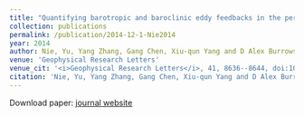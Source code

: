 ```yaml
---
title: "Quantifying barotropic and baroclinic eddy feedbacks in the persistence of the Southern Annular Mode"
collection: publications
permalink: /publication/2014-12-1-Nie2014
year: 2014
author: Nie, Yu, Yang Zhang, Gang Chen, Xiu-qun Yang and D Alex Burrows
venue: 'Geophysical Research Letters'
venue_cit: '<i>Geophysical Research Letters</i>, 41, 8636--8644, doi:10.1002/2014GL062210.'
citation: 'Nie, Yu, Yang Zhang, Gang Chen, Xiu-qun Yang and D Alex Burrows, 2014: Quantifying barotropic and baroclinic eddy feedbacks in the persistence of the Southern Annular Mode, <i>Geophysical Research Letters</i>, 41, 8636--8644, doi:10.1002/2014GL062210.'
---
```

Download paper: [journal website](http://doi.wiley.com/10.1002/2014GL062210)
